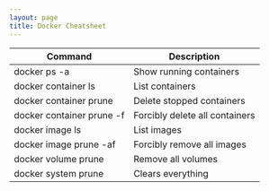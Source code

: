 ```yaml
---
layout: page
title: Docker Cheatsheet
---
```


|Command|Description|
| --- | --- |
|docker ps -a|Show running containers|
|docker container ls|List containers|
|docker container prune|Delete stopped containers|
|docker container prune -f|Forcibly delete all containers|
|docker image ls|List images|
|docker image prune -af|Forcibly remove all images|
|docker volume prune|Remove all volumes|
|docker system prune|Clears everything|
